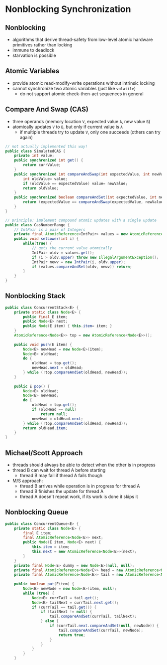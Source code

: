 # Nonblocking Synchronization

## Nonblocking

- algorithms that derive thread-safety from low-level atomic hardware primitives rather than locking
- immune to deadlock 
- starvation is possible

## Atomic Variables

- provide atomic read-modify-write operations without intrinsic locking
- cannot synchronize two atomic variables (just like `volatile`)
  - do not support atomic check-then-act sequences in general

## Compare And Swap (CAS)

- three operands (memory location `V`, expected value `A`, new value `B`)
- atomically updates `V` to `B`, but only if current value is `A`
  - if multiple threads try to update `V`, only one succeeds (others can try again)
 
```java
// not actually implemented this way!
public class SimulatedCAS {
    private int value;
    public synchronized int get() {
        return currValue;
    }
    public synchronized int compareAndSwap(int expectedValue, int newValue) {
        int oldValue= value;
        if (oldValue == expectedValue) value= newValue;    
        return oldValue;  
    }
    public synchronized boolean compareAndSet(int expectedValue, int newValue) {
        return (expectedValue == compareAndSwap(expectedValue, newValue));
    }
}
```

```java
// principle: implement compound atomic updates with a single update
public class CasNumberRange { 
    // IntPair is a pair of Integers 
    private final AtomicReference<IntPair> values = new AtomicReference<IntPair>(new IntPair(0, 0));
    public void setLower(int i) {    
        while(true) {
            // gets the current value atomically
            IntPair oldv = values.get(); 
            if (i > oldv.upper) throw new IllegalArgumentException();
            IntPair newv = new IntPair(i, oldv.upper);
            if (values.compareAndSet(oldv, newv)) return;
        }
    }
}
```

## Nonblocking Stack

```java
public class ConcurrentStack<E> {
    private static class Node<E> {
        public final E item;  
        public Node<E> next;  
        public Node(E item) { this.item= item; }
    }
    AtomicReference<Node<E>> top = new AtomicReference<Node<E>>();
    
    public void push(E item) {
        Node<E> newHead = new Node<E>(item);
        Node<E> oldHead;
        do {
            oldHead = top.get();
            newHead.next = oldHead;
        } while (!top.compareAndSet(oldHead, newHead));
    }
    
    public E pop() {
        Node<E> oldHead;  
        Node<E> newHead;
        do {
            oldHead = top.get();
            if (oldHead == null) 
                return null;
            newHead = oldHead.next;
        } while (!top.compareAndSet(oldHead, newHead));
        return oldHead.item;
    }
}
```

## Michael/Scott Approach

- threads should always be able to detect when the other is in progress
- thread B can wait for thread A before starting 
  - thread B may fail if thread A fails though
- M/S approach:
  - thread B arrives while operation is in progress for thread A
  - thread B finishes the update for thread A
  - thread A doesn't repeat work, if its work is done it skips it

## Nonblocking Queue

```java
public class ConcurrentQueue<E> {
    private static class Node<E> {
        final E item;
        final AtomicReference<Node<E>> next;
        public Node(E item, Node<E> next) { 
            this.item = item;
            this.next = new AtomicReference<Node<E>>(next);
        }
    }
    private final Node<E> dummy = new Node<E>(null, null);
    private final AtomicReference<Node<E>> head = new AtomicReference<Node<E>>(dummy);
    private final AtomicReference<Node<E>> tail = new AtomicReference<Node<E>>(dummy);
    
    public boolean put(Eitem) {
        Node<E> newNode = new Node<E>(item, null);
        while (true) {
            Node<E> currTail = tail.get();
            Node<E> tailNext = currTail.next.get();
            if (currTail == tail.get()) {                               // did tail change?
                if (tailNext != null) {                                 // queue in intermediate state, advance tail
                    tail.compareAndSet(currTail, tailNext);
                } else {                                                // in quiescent state, try inserting new node
                    if (currTail.next.compareAndSet(null, newNode)) {   // insertion succeeded, try advancing tail
                        tail.compareAndSet(currTail, newNode);          // will fail if tail already moved
                        return true;
                    }
                }
            }
        }
    }
```
